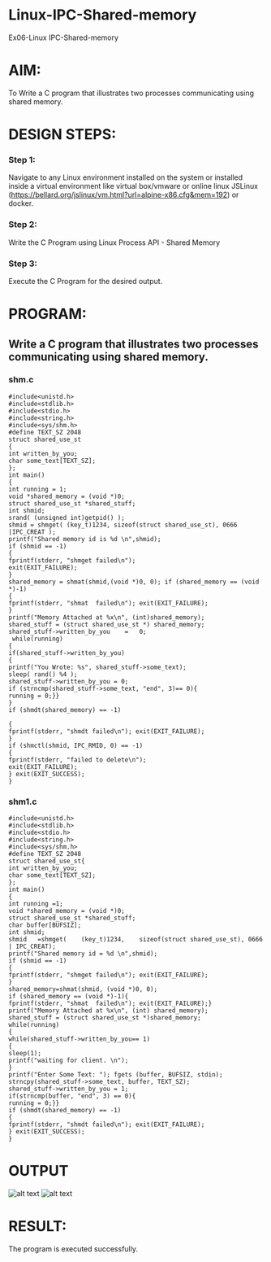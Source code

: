 # Linux-IPC-Shared-memory
Ex06-Linux IPC-Shared-memory

# AIM:
To Write a C program that illustrates two processes communicating using shared memory.

# DESIGN STEPS:

### Step 1:

Navigate to any Linux environment installed on the system or installed inside a virtual environment like virtual box/vmware or online linux JSLinux (https://bellard.org/jslinux/vm.html?url=alpine-x86.cfg&mem=192) or docker.

### Step 2:

Write the C Program using Linux Process API - Shared Memory

### Step 3:

Execute the C Program for the desired output. 

# PROGRAM:

## Write a C program that illustrates two processes communicating using shared memory.
### shm.c
```
#include<unistd.h> 
#include<stdlib.h> 
#include<stdio.h> 
#include<string.h> 
#include<sys/shm.h>
#define TEXT_SZ 2048 
struct shared_use_st
{
int written_by_you;
char some_text[TEXT_SZ];
};
int main()
{
int running = 1;
void *shared_memory = (void *)0; 
struct shared_use_st *shared_stuff; 
int shmid;
srand( (unsigned int)getpid() ); 
shmid = shmget( (key_t)1234, sizeof(struct shared_use_st), 0666 |IPC_CREAT );
printf("Shared memory id is %d \n",shmid);
if (shmid == -1)
{
fprintf(stderr, "shmget failed\n");
exit(EXIT_FAILURE);
}
shared_memory = shmat(shmid,(void *)0, 0); if (shared_memory == (void *)-1)
{
fprintf(stderr,	"shmat	failed\n"); exit(EXIT_FAILURE);
}
printf("Memory Attached at %x\n", (int)shared_memory);
shared_stuff = (struct shared_use_st *) shared_memory;
shared_stuff->written_by_you	=	0;
 while(running)
{
if(shared_stuff->written_by_you)
{
printf("You Wrote: %s", shared_stuff->some_text);
sleep( rand() %4 );
shared_stuff->written_by_you = 0;
if (strncmp(shared_stuff->some_text, "end", 3)== 0){
running = 0;}}
}
if (shmdt(shared_memory) == -1)

{
fprintf(stderr, "shmdt failed\n"); exit(EXIT_FAILURE);
}
if (shmctl(shmid, IPC_RMID, 0) == -1)
{
fprintf(stderr, "failed to delete\n");
exit(EXIT_FAILURE);
} exit(EXIT_SUCCESS);
}

```
### shm1.c
```
#include<unistd.h> 
#include<stdlib.h> 
#include<stdio.h> 
#include<string.h>
#include<sys/shm.h>
#define TEXT_SZ 2048 
struct shared_use_st{
int written_by_you;
char some_text[TEXT_SZ];
};
int main()
{
int running =1;
void *shared_memory = (void *)0; 
struct shared_use_st *shared_stuff; 
char buffer[BUFSIZ];
int shmid;
shmid	=shmget(	(key_t)1234,	sizeof(struct shared_use_st), 0666 | IPC_CREAT);
printf("Shared memory id = %d \n",shmid);
if (shmid == -1)
{
fprintf(stderr, "shmget failed\n"); exit(EXIT_FAILURE);
}
shared_memory=shmat(shmid, (void *)0, 0);
if (shared_memory == (void *)-1){
fprintf(stderr,	"shmat	failed\n"); exit(EXIT_FAILURE);}
printf("Memory Attached at %x\n", (int) shared_memory); 
shared_stuff = (struct shared_use_st *)shared_memory; 
while(running)
{
while(shared_stuff->written_by_you== 1)
{
sleep(1);
printf("waiting for client.	\n");
}
printf("Enter Some Text: "); fgets (buffer, BUFSIZ, stdin);
strncpy(shared_stuff->some_text, buffer, TEXT_SZ);
shared_stuff->written_by_you = 1;
if(strncmp(buffer, "end", 3) == 0){
running = 0;}}
if (shmdt(shared_memory) == -1)
{
fprintf(stderr, "shmdt failed\n"); exit(EXIT_FAILURE);
} exit(EXIT_SUCCESS);
}
```
# OUTPUT
![alt text](<output/Screenshot from 2024-11-11 08-20-39.png>)
![alt text](<output/Screenshot from 2024-11-11 08-20-18.png>)
# RESULT:
The program is executed successfully.
